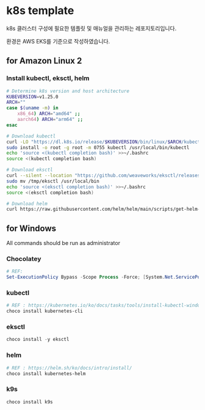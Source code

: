 # k8s template

k8s 클러스터 구성에 필요한 템플릿 및 매뉴얼을 관리하는 레포지토리입니다.

환경은 AWS EKS를 기준으로 작성하였습니다.

## for Amazon Linux 2

### Install kubectl, eksctl, helm
```bash
# Determine k8s version and host architecture
KUBEVERSION=v1.25.0
ARCH=""
case $(uname -m) in
    x86_64) ARCH="amd64" ;;
    aarch64) ARCH="arm64" ;;
esac

# Download kubectl
curl -LO "https://dl.k8s.io/release/$KUBEVERSION/bin/linux/$ARCH/kubectl"
sudo install -o root -g root -m 0755 kubectl /usr/local/bin/kubectl
echo 'source <(kubectl completion bash)' >>~/.bashrc
source <(kubectl completion bash)

# Download eksctl
curl --silent --location "https://github.com/weaveworks/eksctl/releases/latest/download/eksctl_Linux_$ARCH.tar.gz" | tar xz -C /tmp
sudo mv /tmp/eksctl /usr/local/bin
echo 'source <(eksctl completion bash)' >>~/.bashrc
source <(eksctl completion bash)

# Download helm
curl https://raw.githubusercontent.com/helm/helm/main/scripts/get-helm-3 | bash
```

## for Windows

All commands should be run as administrator

### Chocolatey
```powershell
# REF: 
Set-ExecutionPolicy Bypass -Scope Process -Force; [System.Net.ServicePointManager]::SecurityProtocol = [System.Net.ServicePointManager]::SecurityProtocol -bor 3072; iex ((New-Object System.Net.WebClient).DownloadString('https://community.chocolatey.org/install.ps1'))
```

### kubectl

```powershell
# REF : https://kubernetes.io/ko/docs/tasks/tools/install-kubectl-windows/
choco install kubernetes-cli
```

### eksctl

```powershell
choco install -y eksctl 
```

### helm

```powershell
# REF : https://helm.sh/ko/docs/intro/install/
choco install kubernetes-helm
```

### k9s

```powershell
choco install k9s
```